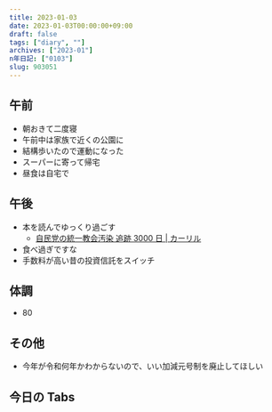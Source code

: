 ```yaml
---
title: 2023-01-03
date: 2023-01-03T00:00:00+09:00
draft: false
tags: ["diary", ""]
archives: ["2023-01"]
n年日記: ["0103"]
slug: 903051
---
```


## 午前

- 朝おきて二度寝
- 午前中は家族で近くの公園に
- 結構歩いたので運動になった
- スーパーに寄って帰宅
- 昼食は自宅で

## 午後

- 本を読んでゆっくり過ごす
  - [自民党の統一教会汚染 追跡 3000 日 | カーリル](https://calil.jp/book/4093801231)
- 食べ過ぎですな
- 手数料が高い昔の投資信託をスイッチ

## 体調

- 80

## その他

- 今年が令和何年かわからないので、いい加減元号制を廃止してほしい

## 今日の Tabs
